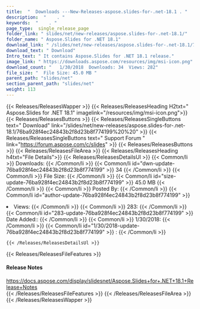 ```yaml
---
title:  "  Downloads ---New-Releases-aspose.slides-for-.net-18.1 . " 
description:  "    . " 
keywords:  "    . " 
page_type:  single_release_page
folder_link: " slides/net/new-releases/aspose.slides-for-.net-18.1/"
folder_name: " Aspose.Slides for .NET 18.1"
download_link: " /slides/net/new-releases/aspose.slides-for-.net-18.1/76ba928f4ec24843b2f8d23b8f774199"
download_text: " Download"
Intro_text: " It contains Aspose.Slides for .NET 18.1 release."
image_link: " https://downloads.aspose.com/resources/img/msi-icon.png"
download_count: "   1/30/2018  Downloads: 34  Views: 282"
file_size: "  File Size: 45.0 MB "
parent_path: "slides/net"
section_parent_path: "slides/net"
weight: 113 
---
```


{{< Releases/ReleasesWapper >}}
  {{< Releases/ReleasesHeading H2txt=" Aspose.Slides for .NET 18.1" imagelink="/resources/img/msi-icon.png">}}
  {{< Releases/ReleasesButtons >}}
    {{< Releases/ReleasesSingleButtons text=" Download" link="/slides/net/new-releases/aspose.slides-for-.net-18.1/76ba928f4ec24843b2f8d23b8f774199%20%20" >}}
    {{< Releases/ReleasesSingleButtons text=" Support Forum " link="https://forum.aspose.com/c/slides" >}}
  {{< Releases/ReleasesButtons >}}
  {{< Releases/ReleasesFileArea >}}
    {{< Releases/ReleasesHeading h4txt="File Details">}}
    {{< Releases/ReleasesDetailsUl >}}
            {{< Common/li  >}} Downloads: {{< /Common/li >}} 
      {{< Common/li id="dwn-update-76ba928f4ec24843b2f8d23b8f774199" >}} 34 {{< /Common/li >}} 
      {{< Common/li  >}} File Size: {{< /Common/li >}} 
      {{< Common/li id="size-update-76ba928f4ec24843b2f8d23b8f774199" >}} 45.0 MB {{< /Common/li >}} 
      {{< Common/li  >}} Posted By: {{< /Common/li >}} 
      {{< Common/li id="author-update-76ba928f4ec24843b2f8d23b8f774199" >}} <li>Views: {{< /Common/li >}} 
      {{< Common/li  >}} 283: {{< /Common/li >}} 
      {{< Common/li id="283-update-76ba928f4ec24843b2f8d23b8f774199" >}} Date Added:: {{< /Common/li >}} 
      {{< Common/li  >}} 1/30/2018: {{< /Common/li >}} 
      {{< Common/li id="1/30/2018-update-76ba928f4ec24843b2f8d23b8f774199" >}} : {{< /Common/li >}} 

    {{< /Releases/ReleasesDetailsUl >}}

  {{< Releases/ReleasesFileFeatures >}}
      <h4>Release Notes</h4><div><a href="https://docs.aspose.com/display/slidesnet/Aspose.Slides+for+.NET+18.1+Release+Notes">https://docs.aspose.com/display/slidesnet/Aspose.Slides+for+.NET+18.1+Release+Notes</a></div>
  {{< /Releases/ReleasesFileFeatures >}}
 {{< /Releases/ReleasesFileArea >}}
{{< /Releases/ReleasesWapper >}}


